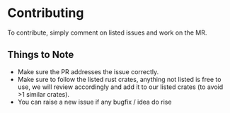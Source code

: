 # Contributing

To contribute, simply comment on listed issues and work on the MR.

## Things to Note

- Make sure the PR addresses the issue correctly.
- Make sure to follow the listed rust crates, anything not listed is free to use, we will review accordingly and add it to our listed crates (to avoid >1 similar crates).
- You can raise a new issue if any bugfix / idea do rise